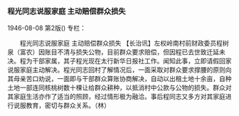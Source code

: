 ### 程光同志说服家庭  主动赔偿群众损失

1946-08-08
第2版()
专栏：

　　程光同志说服家庭
    主动赔偿群众损失
    【长治讯】左权岭南村前财政委员程树泉（富农）因账目不清与损失公物，目前群众要求赔偿，但因程已去世致迁延未决。程为干部家属，其子程光现在太行新华日报社工作。闻知此事，立即请假回家说服家庭主动解决。程光同志回村了解情况后，一面采取对群众要求撑腰的原则向其母亲苦口劝说，一面即与干部群众算账协商解决，自动以出租土地十余亩，自种土地一部连同核桃树数十棵让给群众耕种，以抵消村中公款与公物的损失。群众对其家庭生活亦作了适当的照顾，经过情形极为融洽。事后程同志又多方对其家庭进行说服教育，密切与群众关系。（林）
